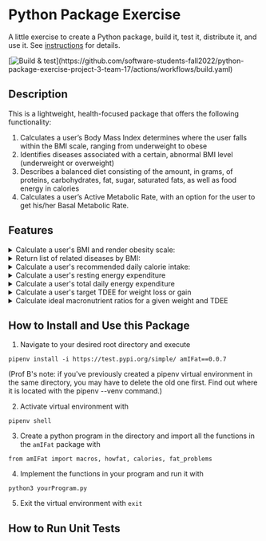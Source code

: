 # Python Package Exercise

A little exercise to create a Python package, build it, test it, distribute it, and use it. See [instructions](./instructions.md) for details.

[![Build & test](https://github.com/software-students-fall2022/python-package-exercise-project-3-team-17/actions/workflows/build.yaml/badge.svg?)](https://github.com/software-students-fall2022/python-package-exercise-project-3-team-17/actions/workflows/build.yaml)


## Description

This is a lightweight, health-focused package that offers the following functionality: <br>

<ol>
    <li>Calculates a user’s Body Mass Index determines where the user falls within the BMI scale, ranging from underweight to obese</li>
    <li>Identifies diseases associated with a certain, abnormal BMI level (underweight or overweight)</li>
    <li>Describes a balanced diet consisting of the amount, in grams, of proteins, carbohydrates, fat, sugar, saturated fats, as well as food energy in calories</li>
    <li>Calculates a user’s Active Metabolic Rate, with an option for the user to get his/her Basal Metabolic Rate.</li>
</ol>

## Features

<details>
<summary>Calculate a user's BMI and render obesity scale:</summary>

    howfat(age, height, weight, scale):
    //Returns bmi score, scale

    /More details about parameters:

    * age- integer value representing age
    * height- integer value representing height
        * metric - integer value in (cm)
        * imperial - integer value in (in)
    * weight- integer value representing weight
        * metric - integer value in (kg)
        * imperial - integer value in (lb)
    * scale
        "i" for imperial
        "m" for metric
    
    /Disclosure:
    BMI and its respective obesity scale may not reflect a precise overview of one's health conditions, especially for ages under 18 and above 65.
    
</details>

<details>
<summary>Return list of related diseases by BMI:</summary>

    fat_problems(bmi):
    //Returns related diseases

</details>

<details>
<summary>Calculate a user's recommended daily calorie intake: </summary>

    calories(age, gender, height, weight, activityLevel, scale):
    //Returns recommended daily calorie intake

    /More details about parameters

    * age- numeric value (integer) representing age
    * gender
        "f" for female
        "m" for male
    * height- numeric value representing height
    * weight- numeric value representing weight
    * activityLevel- numeric value (integer) representing a user's activity level
        Use scale below:
        0-Basal Metabolic Rate
        1-Sedentary: little or no exercise
        2-Lightly active: exercise 1-3 times a week
        3-Moderately active: exercise 3-5 times a week
        4-Active: exercise 6-7 times a week
        5-Very active: hard exercise 6-7 times a week
    * scale
        "i" for imperial
        "m" for metric


    


</details>

<details>

<summary>Calculate a user's resting energy expenditure</summary>

    calculateREE(age, gender, height, weight, scale):
    
    More details about parameters:

    * age - numeric value (integer) representing age
    * gender
        "f" for female
        "m" for male
    * height - numeric value representing height
    * weight - numeric value representing weight
    * scale
        "i" for imperial
        "m" for metric
    
</details>

<details>

<summary>Calculate a user's total daily energy expenditure</summary>

    calculateTDEE(REE, userActivityLevel)
    
    More details about parameters

    * REE - Resting Energy Expenditure in calories (how many calories burned at rest)

    * userActivityLevel- numeric value (integer) representing a user's activity level
        Use scale below:
        1 - Sedentary: Just everyday activities like a bit of walking, a couple of flights of stairs, eating, talking, etc. (REE X 1.2)

        2 - Lightly active: Any activity that burns an additional 200-400 calories for females or 250-500 calories for males. (REE x 1.375)

        3 - Moderately active: Any activity that burns an additional 400-650 calories for females or 500-800 calories for males. (REE x 1.55)
        
        4 - Very Active: Any activity that burns an additional 650+ calories for females or 800+ calories for males. (REE x 1.725)
    
</details>

<details>

<summary>Calculate a user's target TDEE for weight loss or gain</summary>

    weightLossOrGainCalculator(TDEE, lossOrGain)
    
    More details about parameters

    * weight - numeric value representing weight

    * lossOrGain
        'l' for loss - aiming to lose weight
        'g' for gain - aiming to gain weight
    * scale

    
</details>

<details>

<summary>Calculate ideal macronutrient ratios for a given weight and TDEE</summary>

    macros(weight, targetTDEE, scale)
    
    More details about parameters

    * TDEE - total daily energy expenditure in calories (amount of energy your body burns in a day)

    * lossOrGain
        'l' for loss - aiming to lose weight
        'g' for gain - aiming to gain weight
    
</details>

## How to Install and Use this Package

1. Navigate to your desired root directory and execute 

```
pipenv install -i https://test.pypi.org/simple/ amIFat==0.0.7
```

(Prof B's note: if you've previously created a pipenv virtual environment in the same directory, you may have to delete the old one first. Find out where it is located with the pipenv --venv command.)

2. Activate virtual environment with 
```
pipenv shell
```
3. Create a python program in the directory and import all the functions in the ```amIFat``` package with 

```
from amIFat import macros, howfat, calories, fat_problems
```
4. Implement the functions in your program and run it with 

```
python3 yourProgram.py
```
5. Exit the virtual environment with ```exit```

## How to Run Unit Tests